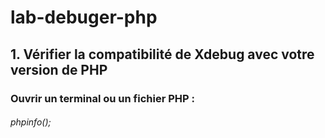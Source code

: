 # lab-debuger-php
## 1. Vérifier la compatibilité de Xdebug avec votre version de PHP

### Ouvrir un terminal ou un fichier PHP :
######  phpinfo();
